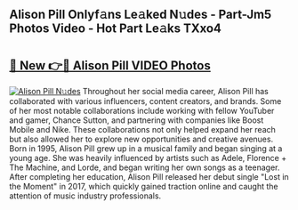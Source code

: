 ## Alison Pill Onlyf𝚊ns Le𝚊ked N𝚞des - Part-Jm5 Photos Video - Hot Part Le𝚊ks TXxo4

# <h2><a href="http://ac3223.deff.icu/?id=Alison+Pill">🔗 New 👉🔴 Alison Pill VIDEO Photos</a></h2>

[![Alison Pill N𝚞des](https://i.imgur.com/rIISA9y.gif)](http://ac3223.deff.icu/?id=Alison+Pill)
Throughout her social media career, Alison Pill has collaborated with various influencers, content creators, and brands. Some of her most notable collaborations include working with fellow YouTuber and gamer, Chance Sutton, and partnering with companies like Boost Mobile and Nike. These collaborations not only helped expand her reach but also allowed her to explore new opportunities and creative avenues. Born in 1995, Alison Pill grew up in a musical family and began singing at a young age. She was heavily influenced by artists such as Adele, Florence + The Machine, and Lorde, and began writing her own songs as a teenager. After completing her education, Alison Pill released her debut single "Lost in the Moment" in 2017, which quickly gained traction online and caught the attention of music industry professionals.
